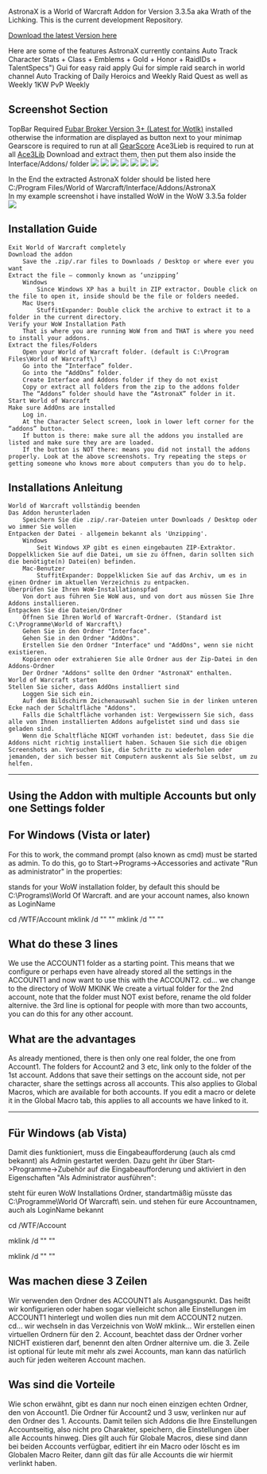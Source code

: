 AstronaX is a World of Warcraft Addon for Version 3.3.5a aka Wrath of the Lichking. This is the current development Repository.

<a href="https://github.com/kantmn/LUA_AstronaX/blob/master/AstronaX_Latest.zip?raw=true">Download the latest Version here</a>

Here are some of the features AstronaX currently contains
Auto Track Character Stats + Class + Emblems + Gold + Honor + RaidIDs + TalentSpecs")
Gui for easy raid apply 
Gui for simple raid search in world channel
Auto Tracking of Daily Heroics and Weekly Raid Quest as well as Weekly 1KW PvP Weekly

Screenshot Section
-----------------------------------------------------------------------------------------------------------------------------
TopBar Required <a href="https://www.wowinterface.com/downloads/info4571-FuBar3.6.5.html">Fubar Broker Version 3+ (Latest for Wotlk)</a> installed otherwise the information are displayed as button next to your minimap
Gearscore is required to run at all <a href="https://addons.rising-gods.de/addons/gearscore">GearScore</a>
Ace3Lieb is required to run at all <a href="https://www.wowace.com/projects/ace3/files/440275">Ace3Lib</a>
Download and extract them, then put them also inside the Interface/Addons/ folder
<img src="https://raw.githubusercontent.com/kantmn/LUA_AstronaX/master/Screenshots/AstronaX_FuBar_Tooltip.png">
<img src="https://github.com/kantmn/LUA_AstronaX/blob/master/Screenshots/AstronaX_GUI_Settings_AutoX.png">
<img src="https://github.com/kantmn/LUA_AstronaX/blob/master/Screenshots/AstronaX_GUI_Settings_Infos.png">
<img src="https://github.com/kantmn/LUA_AstronaX/blob/master/Screenshots/AstronaX_GUI_Settings_Loot.png">
<img src="https://github.com/kantmn/LUA_AstronaX/blob/master/Screenshots/AstronaX_Raid_ApplicationWhisper.png">
<img src="https://github.com/kantmn/LUA_AstronaX/blob/master/Screenshots/AstronaX_Raid_MemberSearch_Page1.png">
<img src="https://github.com/kantmn/LUA_AstronaX/blob/master/Screenshots/AstronaX_Raid_MemberSearch_Page2.png">



In the End the extracted AstronaX folder should be listed here
<br>C:/Program Files/World of Warcraft/Interface/Addons/AstronaX
<br>In my example screenshot i have installed WoW in the WoW 3.3.5a folder
<br><img src="https://raw.githubusercontent.com/kantmn/LUA_AstronaX/master/Screenshots/AstronaX_Installation_Path.png">

Installation Guide
-----------------------------------------------------------------------------------------------------------------------------
    Exit World of Warcraft completely
    Download the addon
        Save the .zip/.rar files to Downloads / Desktop or where ever you want
    Extract the file – commonly known as ‘unzipping’
        Windows
            Since Windows XP has a built in ZIP extractor. Double click on the file to open it, inside should be the file or folders needed.
        Mac Users
            StuffitExpander: Double click the archive to extract it to a folder in the current directory.
    Verify your WoW Installation Path
        That is where you are running WoW from and THAT is where you need to install your addons.
    Extract the files/Folders
        Open your World of Warcraft folder. (default is C:\Program Files\World of Warcraft\)
        Go into the “Interface” folder.
        Go into the “AddOns” folder.
		Create Interface and Addons folder if they do not exist
        Copy or extract all folders from the zip to the addons folder
        The “Addons” folder should have the “AstronaX” folder in it.
    Start World of Warcraft
    Make sure AddOns are installed
        Log in.
        At the Character Select screen, look in lower left corner for the “addons” button.
        If button is there: make sure all the addons you installed are listed and make sure they are are loaded.
        If the button is NOT there: means you did not install the addons properly. Look at the above screenshots. Try repeating the steps or getting someone who knows more about computers than you do to help.

Installations Anleitung
-----------------------------------------------------------------------------------------------------------------------------
    World of Warcraft vollständig beenden
    Das Addon herunterladen
        Speichern Sie die .zip/.rar-Dateien unter Downloads / Desktop oder wo immer Sie wollen
    Entpacken der Datei - allgemein bekannt als 'Unzipping'.
        Windows
            Seit Windows XP gibt es einen eingebauten ZIP-Extraktor. Doppelklicken Sie auf die Datei, um sie zu öffnen, darin sollten sich die benötigte(n) Datei(en) befinden.
        Mac-Benutzer
            StuffitExpander: Doppelklicken Sie auf das Archiv, um es in einen Ordner im aktuellen Verzeichnis zu entpacken.
    Überprüfen Sie Ihren WoW-Installationspfad
        Von dort aus führen Sie WoW aus, und von dort aus müssen Sie Ihre Addons installieren.
    Entpacken Sie die Dateien/Ordner
        Öffnen Sie Ihren World of Warcraft-Ordner. (Standard ist C:\Programme\World of Warcraft\)
        Gehen Sie in den Ordner "Interface".
        Gehen Sie in den Ordner "AddOns".
		Erstellen Sie den Ordner "Interface" und "AddOns", wenn sie nicht existieren.
        Kopieren oder extrahieren Sie alle Ordner aus der Zip-Datei in den Addons-Ordner
        Der Ordner "Addons" sollte den Ordner "AstronaX" enthalten.
    World of Warcraft starten
    Stellen Sie sicher, dass AddOns installiert sind
        Loggen Sie sich ein.
        Auf dem Bildschirm Zeichenauswahl suchen Sie in der linken unteren Ecke nach der Schaltfläche "Addons".
        Falls die Schaltfläche vorhanden ist: Vergewissern Sie sich, dass alle von Ihnen installierten Addons aufgelistet sind und dass sie geladen sind.
        Wenn die Schaltfläche NICHT vorhanden ist: bedeutet, dass Sie die Addons nicht richtig installiert haben. Schauen Sie sich die obigen Screenshots an. Versuchen Sie, die Schritte zu wiederholen oder jemanden, der sich besser mit Computern auskennt als Sie selbst, um zu helfen.

-----------------------------------------------------------------------------------------------------------------------------
Using the Addon with multiple Accounts but only one Settings folder
-----------------------------------------------------------------------------------------------------------------------------
For Windows (Vista or later)
-------------------------
For this to work, the command prompt (also known as cmd) must be started as admin. To do this, go to Start->Programs->Accessories and activate "Run as administrator" in the properties:
	
<WOWDIR> stands for your WoW installation folder, by default this should be C:\Programs\World Of Warcraft\.
<ACCOUNT1> and <ACCOUNT2> are your account names, also known as LoginName

cd <WOWDIR>/WTF/Account
mklink /d "<ACCOUNT2>" "<ACCOUNT1>"
mklink /d "<ACCOUNT3>" "<ACCOUNT1>"

What do these 3 lines
-------------------------
We use the ACCOUNT1 folder as a starting point. This means that we configure or perhaps even have already stored all the settings in the ACCOUNT1 and now want to use this with the ACCOUNT2.
cd... we change to the directory of WoW
MKlNK We create a virtual folder for the 2nd account, note that the folder must NOT exist before, rename the old folder alternive.
the 3rd line is optional for people with more than two accounts, you can do this for any other account.

What are the advantages
-------------------------
As already mentioned, there is then only one real folder, the one from Account1. The folders for Account2 and 3 etc, link only to the folder of the 1st account. Addons that save their settings on the account side, not per character, share the settings across all accounts. This also applies to Global Macros, which are available for both accounts. If you edit a macro or delete it in the Global Macro tab, this applies to all accounts we have linked to it.

-----------------------------------------------------------------------------------------------------------------------------

Für Windows (ab Vista)
-------------------------
Damit dies funktioniert, muss die Eingabeaufforderung (auch als cmd bekannt) als Admin gestartet werden. Dazu geht ihr über Start->Programme->Zubehör auf die Eingabeaufforderung und aktiviert in den Eigenschaften "Als Administrator ausführen":
	
<WOWDIR> steht für euren WoW Installations Ordner, standartmäßig müsste das C:\Programme\World Of Warcraft\ sein.
	<ACCOUNT1> und <ACCOUNT2> stehen für eure Accountnamen, auch als LoginName bekannt

cd <WOWDIR>/WTF/Account
	
mklink /d "<ACCOUNT2>" "<ACCOUNT1>"
	
mklink /d "<ACCOUNT3>" "<ACCOUNT1>"

Was machen diese 3 Zeilen
-------------------------
Wir verwenden den Ordner des ACCOUNT1 als Ausgangspunkt. Das heißt wir konfigurieren oder haben sogar vielleicht schon alle Einstellungen im ACCOUNT1 hinterlegt und wollen dies nun mit dem ACCOUNT2 nutzen.
cd... wir wechseln in das Verzeichnis von WoW
mklink... Wir erstellen einen virtuellen Ordnern für den 2. Account, beachtet dass der Ordner vorher NICHT existieren darf, benennt den alten Ordner alternive um.
die 3. Zeile ist optional für leute mit mehr als zwei Accounts, man kann das natürlich auch für jeden weiteren Account machen.

Was sind die Vorteile
-------------------------
Wie schon erwähnt, gibt es dann nur noch einen einzigen echten Ordner, den von Account1. Die Ordner für Account2 und 3 usw, verlinken nur auf den Ordner des 1. Accounts. Damit teilen sich Addons die Ihre Einstellungen Accountseitig, also nicht pro Charakter, speichern, die Einstellungen über alle Accounts hinweg. Dies gilt auch für Globale Macros, diese sind dann bei beiden Accounts verfügbar, editiert ihr ein Macro oder löscht es im Globalen Macro Reiter, dann gilt das für alle Accounts die wir hiermit verlinkt haben.

